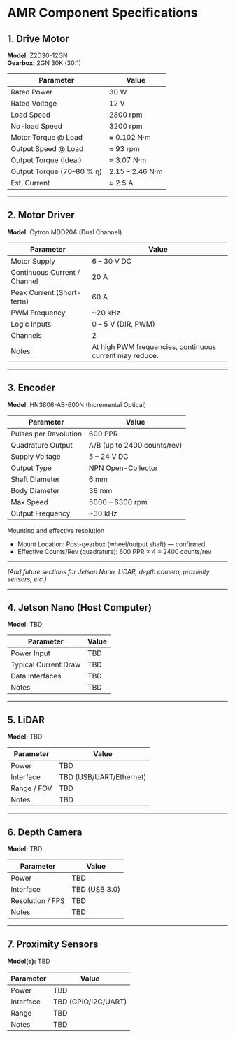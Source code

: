 # AMR Component Specifications

## 1. Drive Motor
**Model:** Z2D30-12GN  
**Gearbox:** 2GN 30K (30:1)

| Parameter | Value |
|------------|--------|
| Rated Power | 30 W |
| Rated Voltage | 12 V |
| Load Speed | 2800 rpm |
| No-load Speed | 3200 rpm |
| Motor Torque @ Load | ≈ 0.102 N·m |
| Output Speed @ Load | ≈ 93 rpm |
| Output Torque (Ideal) | ≈ 3.07 N·m |
| Output Torque (70–80 % η) | 2.15 – 2.46 N·m |
| Est. Current | ≈ 2.5 A |

---

## 2. Motor Driver
**Model:** Cytron MDD20A (Dual Channel)

| Parameter | Value |
|------------|--------|
| Motor Supply | 6 – 30 V DC |
| Continuous Current / Channel | 20 A |
| Peak Current (Short-term) | 60 A |
| PWM Frequency | ~20 kHz |
| Logic Inputs | 0 – 5 V (DIR, PWM) |
| Channels | 2 |
| Notes | At high PWM frequencies, continuous current may reduce. |

---

## 3. Encoder
**Model:** HN3806-AB-600N (Incremental Optical)

| Parameter | Value |
|------------|--------|
| Pulses per Revolution | 600 PPR |
| Quadrature Output | A/B (up to 2400 counts/rev) |
| Supply Voltage | 5 – 24 V DC |
| Output Type | NPN Open-Collector |
| Shaft Diameter | 6 mm |
| Body Diameter | 38 mm |
| Max Speed | 5000 – 6300 rpm |
| Output Frequency | ~30 kHz |

Mounting and effective resolution
- Mount Location: Post-gearbox (wheel/output shaft) — confirmed
- Effective Counts/Rev (quadrature): 600 PPR × 4 = 2400 counts/rev

---

*(Add future sections for Jetson Nano, LiDAR, depth camera, proximity sensors, etc.)*

---

## 4. Jetson Nano (Host Computer)
**Model:** TBD

| Parameter | Value |
|------------|--------|
| Power Input | TBD |
| Typical Current Draw | TBD |
| Data Interfaces | TBD |
| Notes | TBD |

---

## 5. LiDAR
**Model:** TBD

| Parameter | Value |
|------------|--------|
| Power | TBD |
| Interface | TBD (USB/UART/Ethernet) |
| Range / FOV | TBD |
| Notes | TBD |

---

## 6. Depth Camera
**Model:** TBD

| Parameter | Value |
|------------|--------|
| Power | TBD |
| Interface | TBD (USB 3.0) |
| Resolution / FPS | TBD |
| Notes | TBD |

---

## 7. Proximity Sensors
**Model(s):** TBD

| Parameter | Value |
|------------|--------|
| Power | TBD |
| Interface | TBD (GPIO/I2C/UART) |
| Range | TBD |
| Notes | TBD |
